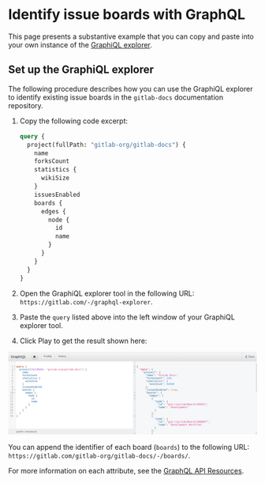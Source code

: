 # Identify issue boards with GraphQL

This page presents a substantive example that you can copy and paste into your own
instance of the [GraphiQL explorer](https://gitlab.com/-/graphql-explorer).

## Set up the GraphiQL explorer

The following procedure describes how you can use the GraphiQL explorer to identify
existing issue boards in the `gitlab-docs` documentation repository.

1. Copy the following code excerpt:

   ```graphql
   query {
     project(fullPath: "gitlab-org/gitlab-docs") {
       name
       forksCount
       statistics {
         wikiSize
       }
       issuesEnabled
       boards {
         edges {
           node {
             id
             name
           }
         }
       }
     }
   }
   ```

1. Open the GraphiQL explorer tool in the following URL: `https://gitlab.com/-/graphql-explorer`.
1. Paste the `query` listed above into the left window of your GraphiQL explorer tool.
1. Click Play <should include SVG of the play icon> to get the result shown here:

![GraphiQL explorer search for boards](img/graphql_usecase_boards_v13_2.png)

You can append the identifier of each board (`boards`) to the following URL:
  `https://gitlab.com/gitlab-org/gitlab-docs/-/boards/`.

For more information on each attribute, see the [GraphQL API Resources](reference/index.md).
